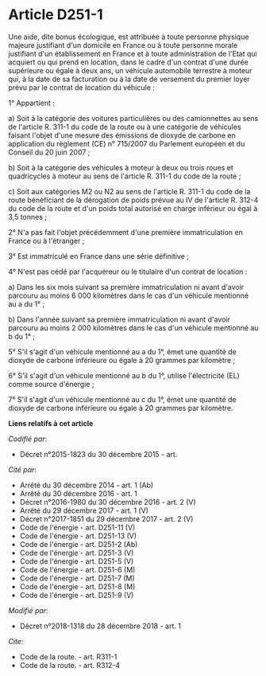 # Article D251-1

Une aide, dite bonus écologique, est attribuée à toute personne physique majeure justifiant d'un domicile en France ou à
toute personne morale justifiant d'un établissement en France et à toute administration de l'Etat qui acquiert ou qui prend
en location, dans le cadre d'un contrat d'une durée supérieure ou égale à deux ans, un véhicule automobile terrestre à moteur
qui, à la date de sa facturation ou à la date de versement du premier loyer prévu par le contrat de location du véhicule :

1° Appartient :

a) Soit à la catégorie des voitures particulières ou des camionnettes au sens de l'article R. 311-1 du code de la route ou à
une catégorie de véhicules faisant l'objet d'une mesure des émissions de dioxyde de carbone en application du règlement (CE)
n° 715/2007 du Parlement européen et du Conseil du 20 juin 2007 ;

b) Soit à la catégorie des véhicules à moteur à deux ou trois roues et quadricycles à moteur au sens de l'article R. 311-1 du
code de la route ;

c) Soit aux catégories M2 ou N2 au sens de l'article R. 311-1 du code de la route bénéficiant de la dérogation de poids
prévue au IV de l'article R. 312-4 du code de la route et d'un poids total autorisé en charge inférieur ou égal à 3,5
tonnes ;

2° N'a pas fait l'objet précédemment d'une première immatriculation en France ou à l'étranger ;

3° Est immatriculé en France dans une série définitive ;

4° N'est pas cédé par l'acquéreur ou le titulaire d'un contrat de location :

a) Dans les six mois suivant sa première immatriculation ni avant d'avoir parcouru au moins 6 000 kilomètres dans le cas d'un
véhicule mentionné au a du 1° ;

b) Dans l'année suivant sa première immatriculation ni avant d'avoir parcouru au moins 2 000 kilomètres dans le cas d'un
véhicule mentionné au b du 1° ;

5° S'il s'agit d'un véhicule mentionné au a du 1°, émet une quantité de dioxyde de carbone inférieure ou égale à 20 grammes
par kilomètre ;

6° S'il s'agit d'un véhicule mentionné au b du 1°, utilise l'électricité (EL) comme source d'énergie ;

7° S'il s'agit d'un véhicule mentionné au c du 1°, émet une quantité de dioxyde de carbone inférieure ou égale à 20 grammes
par kilomètre.

**Liens relatifs à cet article**

_Codifié par_:

  - Décret n°2015-1823 du 30 décembre 2015 - art.

_Cité par_:

  - Arrêté du 30 décembre 2014 - art. 1 (Ab)
  - Arrêté du 30 décembre 2016 - art. 1
  - Décret n°2016-1980 du 30 décembre 2016 - art. 2 (V)
  - Arrêté du 29 décembre 2017 - art. 1 (V)
  - Décret n°2017-1851 du 29 décembre 2017 - art. 2 (V)
  - Code de l'énergie - art. D251-11 (V)
  - Code de l'énergie - art. D251-13 (V)
  - Code de l'énergie - art. D251-2 (Ab)
  - Code de l'énergie - art. D251-3 (V)
  - Code de l'énergie - art. D251-5 (V)
  - Code de l'énergie - art. D251-6 (M)
  - Code de l'énergie - art. D251-7 (M)
  - Code de l'énergie - art. D251-8 (M)
  - Code de l'énergie - art. D251-9 (V)

_Modifié par_:

  - Décret n°2018-1318 du 28 décembre 2018 - art. 1

_Cite_:

  - Code de la route. - art. R311-1
  - Code de la route. - art. R312-4
